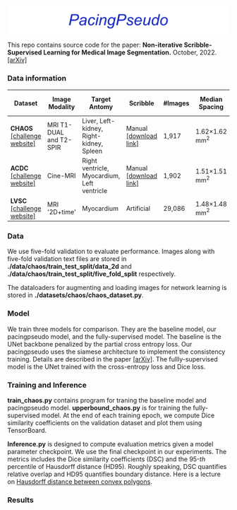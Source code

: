 ![logo](./images/logo.png)

This repo contains source code for the paper: **Non-iterative Scribble-Supervised Learning for Medical Image Segmentation.** October, 2022. [[arXiv]](https://arxiv.org/pdf/2210.10956.pdf)

### Data information

| Dataset                                                      | Image Modality          | Target Antomy                               | Scribble                                                     | #Images | Median Spacing          | Center-Crop Size |
| ------------------------------------------------------------ | ----------------------- | ------------------------------------------- | ------------------------------------------------------------ | ------- | ----------------------- | ---------------- |
| **CHAOS** [[challenge website]](https://chaos.grand-challenge.org/) | MRI T1-DUAL and T2-SPIR | Liver, Left-kidney, Right-kidney, Spleen    | Manual [[download link]](https://drive.google.com/file/d/1LFfso17fxPaCcwcQJ4lzyKKG22EKGnlt/view?usp=share_link) | 1,917   | 1.62$\times$1.62 mm$^2$ | 256$\times$256   |
| **ACDC** [[challenge website]](https://www.creatis.insa-lyon.fr/Challenge/acdc/databases.html) | Cine-MRI                | Right ventricle, Myocardium, Left ventricle | Manual [[download link]](https://vios-s.github.io/multiscale-adversarial-attention-gates/data) | 1,902   | 1.51$\times$1.51 mm$^2$ | 224$\times$224   |
| **LVSC** [[challenge website]](https://www.cardiacatlas.org/challenges/lv-segmentation-challenge/) | MRI '2D+time'           | Myocardium                                  | Artificial                                                   | 29,086  | 1.48$\times$1.48 mm$^2$ | 256$\times$256   |

### Data

We use five-fold validation to evaluate performance. Images along with five-fold validation text files are stored in **./data/chaos/train_test_split/data_2d** and **./data/chaos/train_test_split/five_fold_split** respectively. 

The dataloaders for augmenting and loading images for network learning is stored in **./datasets/chaos/chaos_dataset.py**.

### Model

We train three models for comparison. They are the baseline model, our pacingpseudo model, and the fully-supervised model. The baseline is the UNet backbone penalized by the partial cross entropy loss. Our pacingpseudo uses the siamese architecture to implement the consistency training. Details are described in the paper [[arXiv]](https://arxiv.org/pdf/2210.10956.pdf). The fullly-supervised model is the UNet trained with the cross-entropy loss and Dice loss.

### Training and Inference

**train_chaos.py** contains program for traning the baseline model and pacingpseudo model. **upperbound_chaos.py** is for training the fully-supervised model. At the end of each training epoch, we compute Dice similarity coefficients on the validation dataset and plot them using TensorBoard.



**Inference.py** is designed to compute evaluation metrics given a model parameter checkpoint. We use the final checkpoint in our experiments. The metrics includes the Dice similarity coefficients (DSC) and the 95-*th* percentile of Hausdorff distance (HD95). Roughly speaking, DSC quantifies relative overlap and HD95 quantifies boundary distance. Here is a lecture on [Hausdorff distance between convex polygons](http://cgm.cs.mcgill.ca/~godfried/teaching/cg-projects/98/normand/main.html).


### Results

